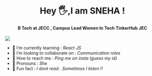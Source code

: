 <h1 align="center">Hey 🖐,I am  SNEHA ! </h1>
<h4 align="center">B Tech at JECC , Campus Lead Women In Tech TinkerHub JEC</h4>

<p align="left"> <img src="https://komarev.com/ghpvc/?username=sneha2180&label=Profile%20views&color=0e75b6&style=plastic"/> </p>

- 🤖 I’m currently learning  : *React JS*
- 🤖 I’m looking to collaborate on : *Communication roles*
- 🤖 How to reach me : *Ping me on insta (guess my id)*
- 🤖 Pronouns : *She* 
- 🤖 Fun fact : *I dont read . Sometimes I listen !!*
